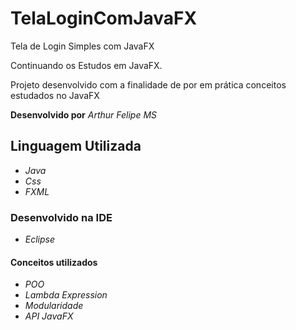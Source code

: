 # TelaLoginComJavaFX
Tela de Login Simples com JavaFX

Continuando os Estudos em JavaFX.

Projeto desenvolvido com a finalidade de por em prática conceitos estudados no JavaFX

**Desenvolvido por** *Arthur Felipe MS*

## Linguagem Utilizada
* *Java*
* *Css*
* *FXML*

### Desenvolvido na IDE
* *Eclipse*

#### Conceitos utilizados 
* *POO*
* *Lambda Expression*
* *Modularidade*
* *API JavaFX*
